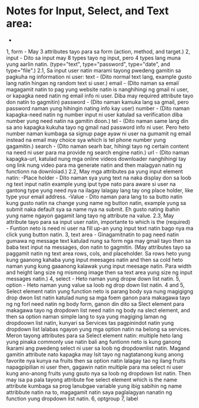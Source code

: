 # Notes for Input, Select, and Text area:

- 
1, form - May 3 attributes tayo para sa form (action, method, and target.) 
2, input - Dito sa input may 8 types tayo ng input, pero 4 types lang muna yung aarlin natin. (type="text", type="password", type="date", and type="file".)
2.1, Sa input user natin marami tayong pwedeng gamitin sa pagkuha ng information ni user:
text - (Dito normal text lang, example gusto lang natin hingan ng random text si user.)
email - (Dito naman sa email magagamit natin to pag yung website natin is nanghihingi ng gmail ni user, or kapagka need natin ng email info ni user. Diba may required attribute tayo don natin to gagmitin)
password - (Dito naman kamuka lang sa gmail, pero password naman yung hihingin nating info kay user)
number - (Dito naman kapagka-need natin ng number input ni user katulad sa verification diba number yung need natin na gamitin doon.)
tel - (Dito naman same lang din sa ano kapagka kukuha tayo ng gmail nad password info ni user. Pero heto number naman kumbaga sa signup page ayaw ni user na gumamit ng email instead na email may choice sya which is tel phone number yung gagamitin.)
search - (Dito naman searh bar, hihingi tayo ng certain content na need ni user para ma provide ng search engine natin.)
url - (Dito naman kapagka-url, katulad nung mga online videos downloader nanghihingi tay ong link nung video para ma generate natin and then malagyan natin ng functionn na downloiad.)
2.2, May mga attributes pa yung input element natin:
-Place holder - Dito naman sya yung text na naka display don sa loob ng text input natin example yung iput type nato para aware si user na gantong type yung need nya na ilagay lalagay lang tay ong place holder, like type your email address.
-Value - Dito naman para lang to sa butto natin kung gusto natin na change yung name ng button natin, example yung sa submit naka default sya sa name nya na submit. Eh gusto nating ibahin yung name ngayon gagamit lang tayo ng attribute na value.
2.3, May attribute tayo para sa input user natin, importante to which is the (required) - Funtion neto is need ni user na fill up-an yung input text natin bago nya ma click yung button natin.
3, text area - Ginagamitnatin to pag need natin gumawa ng message text katulad nung sa form nga may gmail tayo then sa baba text input na messages, don natin to gagmitin. (May attributes tayo sa paggamit natin ng text area rows, cols, and placeholder. Sa rows heto yung kung gaanong kahaba yung input meesages natin and then sa cold heto naman yung kung gaaanong kalawak yung input meesage natin. Para width and height lang size ng mismong image then sa text area yung size ng input messages natin.)
4, select - Heto naman yung dropw down list natin.
5, option - Heto naman yung value sa loob ng drop down list natin.
4 and 5, Select element natin yung function neto is parang body sya nung magigigng drop dwon list natin katulad nung sa mga foem ganon para makagawa tayo ng ng forl need natin ng body form, ganon din dito sa Slect element para makagawa tayo ng dropdown list need natin ng body na slect element, and then sa option naman simple lang to sya yung magiging laman ng dropdoown list natin, kunyari sa Services tas pagpinindot natin yung dropdown list lalabas ngayon yung mga option natin na belong sa services. Meron tayong attributes para sa Select element natin: multiple heto lang yung pinaka commonly use natin bali ang funtionn neto is kung ganong lkarami ang pwedeng select ni user sa loob ng dropdownlist natin. Magand gamitin attribute nato kapagka may lsit tayo ng nagtatanong kung anong favorite nya kunya na fruits then sa option natin lalagay tao ng ilang fruits napagpipilian ni user then, gagawin natin multiple para ma select ni user kung ano-anong fruits yung gsuto nya sa loob ng dropdown list natin. Then may isa pa pala tayong attribute foe select element which is the name attribute kumbaga sa prog lanubgae variable yung ibig sabihin ng name attribbute natin na to, magagamit natin saya paglalagyan nanatin ng function yung dropdown list natin.
6, optgroup
7, label


